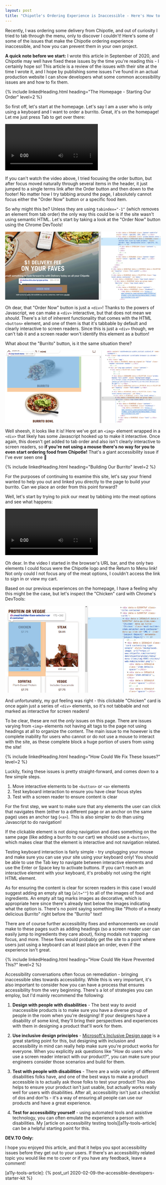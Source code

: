 ```yaml
---
layout: post
title: "Chipotle's Ordering Experience is Inaccessible - Here's How to Fix It"
---
```


Recently, I was ordering some delivery from Chipotle, and out of curiosity I tried to tab through the menu, only to discover I couldn't! Here's some of some of the issues that make the Chipotle ordering experience inaccessible, and how you can prevent them in your own project.

**A quick note before we start:** I wrote this article in September of 2020, and Chipotle may well have fixed these issues by the time you're reading this - I certainly hope so! This article is a review of the issues with their site at the time I wrote it, and I hope by publishing some issues I've found in an actual production website I can show developers what some common accessibility issues are and how to fix them.

{% include linkedHeading.html heading="The Homepage - Starting Our Order" level=2 %}

So first off, let's start at the homepage. Let's say I am a user who is only using a keyboard and I want to order a burrito. Great, it's on the homepage! Let me just press Tab to get over there:

<video controls>
    <source src="/post-assets/chipotle-a11y/chipotle-home-focus.mp4"
            type="video/mp4">

    Sorry, your browser doesn't support embedded videos.
</video>

If you can't watch the video above, I tried focusing the order button, but after focus moved naturally through several items in the header, it just jumped to a single terms link after the Order button and then down to the footer! No matter how I try tabbing around the page, I absolutely cannot focus either the "Order Now" button or a specific food item.

So why might this be? Unless they are using `tabindex="-1"` (which removes an element from tab order) the only way this could be is if the site wasn't using semantic HTML. Let's start by taking a look at the "Order Now" button using the Chrome DevTools!

![Chipotle "Order" button inspected, showing it's just a <div>](/post-assets/chipotle-a11y/order-btn-inspected.jpg)

Oh dear, that "Order Now" button is just a `<div>`! Thanks to the powers of Javascript, we can make a `<div>` interactive, but that does not mean we _should_. There's a lot of inherent functionality that comes with the HTML `<button>` element, and one of them is that it's tabbable by default and clearly interactive to screen readers. Since this is just a `<div>` though, we can't tab it and a screen reader won't identify this element as a button!

What about the "Burrito" button, is it the same situation there?

![Chipotle "Burrito" button inspected, show it's just a <div> wrapped around an <img>](/post-assets/chipotle-a11y/burrito-btn-inspected.jpg)

Well sheesh, it looks like it is! Here we've got an `<img>` element wrapped in a `<div>` that likely has some Javascript hooked up to make it interactive. Once again, this doesn't get added to tab order and also isn't clearly interactive to screen readers, so **if you're not using a mouse there's no way for you to even start ordering food from Chipotle!** That's a giant accessibility issue if I've ever seen one 😬


{% include linkedHeading.html heading="Building Our Burrito" level=2 %}

For the purposes of continuing to examine this site, let's say your friend wanted to help you out and linked you directly to the page to build your burrito. Can we place an order from this point forward?

Well, let's start by trying to pick our meat by tabbing into the meat options and see what happens:

<video controls>
    <source src="/post-assets/chipotle-a11y/chipotle-burrito-focus.mp4"
            type="video/mp4">

    Sorry, your browser doesn't support embedded videos.
</video>

Oh dear. In the video I started in the browser's URL bar, and the only two elements I could focus were the Chipotle logo and the Return to Menu link! Not only could I not focus any of the meat options, I couldn't access the link to sign in or view my cart.

Based on our previous experiences on the homepage, I have a feeling why this might be the case, but let's inspect the "Chicken" card with Chrome's DevTools:

![Chipotle "Chicken" button inspected on the burrito customization paging, show it's just a set <div> elements](/post-assets/chipotle-a11y/chicken-btn-inspected.jpg)

And unfortunately, my gut feeling was right - this clickable "Chicken" card is once again just a series of `<div>` elements, so it's not tabbable and not marked as interactive for screen readers!

To be clear, these are not the _only_ issues on this page. There are issues varying from `<img>` elements not having alt tags to the page not using headings at all to organize the content. The main issue to me however is the complete inability for users who cannot or do not use a mouse to interact with the site, as these complete block a huge portion of users from using the site!


{% include linkedHeading.html heading="How Could We Fix These Issues?" level=2 %}

Luckily, fixing these issues is pretty straight-forward, and comes down to a few simple steps.

1. Move interactive elements to be `<button>` or `<a>` elements
2. Test keyboard interaction to ensure you have clear focus styles
3. Test with a screen reader to ensure content is clear

For the first step, we want to make sure that any elements the user can click that navigates them (either to a different page or an anchor on the same page) uses an anchor tag (`<a>`). This is also simpler to do than using Javascript to do navigation!

If the clickable element is not doing navigation and does something on the same page (like adding a burrito to our cart) we should use a `<button>`, which makes clear that the element is interactive and not navigation related.

Testing keyboard interaction is fairly simple - try unplugging your mouse and make sure you can use your site using your keyboard only! You should be able to use the Tab key to navigate between interactive elements and use the Enter or Space key to activate buttons. If you can't reach an interactive element with your keyboard, it's probably not using the right HTML element.

As for ensuring the content is clear for screen readers in this case I would suggest adding an empty alt tag (`alt=""`) to all of the images of food and ingredients. An empty alt tag marks images as decorative, which is appropriate here since there's already text below the images indicating what the option is. There's no point saying something like "Photo of a meaty delicious Burrito" right before the "Burrito" text!

There are of course further accessibility fixes and enhancements we could make to these pages such as adding headings (so a screen reader user can easily jump to ingredients they care about), fixing modals not trapping focus, and more. These fixes would probably get the site to a point where users just using a keyboard can at least place an order, even if the experience isn't great.


{% include linkedHeading.html heading="How Could We Have Prevented This?" level=2 %}

Accessibility conversations often focus on remediation - bringing inaccessible sites towards accessibility. While this is very important, it's also important to consider how you can have a process that ensures accessibility from the very beginning. There's a lot of strategies you can employ, but I'd mainly recommend the following:

1. **Design with people with disabilities** - The best way to avoid inaccessible products is to make sure you have a diverse group of people in the room when you're designing! If your designers have a disability of some kind, they'll bring their perspectives and experiences with them in designing a product that'll work for them.

1. **Use inclusive design principles** - [Microsoft's Inclusive Design page][ms-inclusive-design] is a great starting point for this, but designing with inclusion and accessibility in mind can really help make sure you're product works for everyone. When you explicitly ask questions like "How do users who use a screen reader interact with our product?", you can make sure your engineers consider those scenarios and build for them.

1. **Test with people with disabilities** - There are a wide variety of different disabilities folks have, and one of the best ways to make a product accessible is to actually ask those folks to test your product! This also helps to ensure your product isn't just usable, but actually works really well for users with disabilities. After all, accessibility isn't just a checklist of dos and don'ts - it's a way of ensuring all people can use our products and have a great experience.

1. **Test for accessibility yourself** - using automated tools and assistive technology, you can often emulate the experience a person with disabilities. My [article on accessibility testing tools][a11y-tools-article] can be a helpful starting point for this.

**DEV.TO Only:**

I hope you enjoyed this article, and that it helps you spot accessibility issues before they get out to your users. If there's an accessibility related topic you would like me to cover or if you have any feedback, leave a comment!


[ms-inclusive-design]: https://www.microsoft.com/design/inclusive/
[a11y-tools-article]: {% post_url 2020-02-09-the-accessible-developers-starter-kit %}
